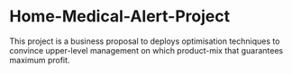 # Home-Medical-Alert-Project
This project is a business proposal to deploys optimisation techniques to convince upper-level management on which product-mix that guarantees maximum profit.
